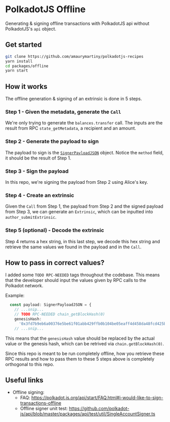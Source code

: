 # PolkadotJS Offline

Generating & signing offline transactions with PolkadotJS api without PolkadotJS's `api` object.

## Get started

```bash
git clone https://github.com/amaurymartiny/polkadotjs-recipes
yarn install
cd packages/offline
yarn start
```

## How it works

The offline generation & signing of an extrinsic is done in 5 steps.

### Step 1 - Given the metadata, generate the `Call`

We're only trying to generate the `balances.transfer` call. The inputs are the result from RPC `state_getMetadata`, a recipient and an amount.

### Step 2 - Generate the payload to sign

The payload to sign is the [`SignerPayloadJSON`](https://github.com/polkadot-js/api/blob/64bc3fbffa2ac5c39433678c99213d50843c7187/packages/types/src/types.ts#L226-L276) object. Notice the `method` field, it should be the result of Step 1.

### Step 3 - Sign the payload

In this repo, we're signing the payload from Step 2 using Alice's key.

### Step 4 - Create an extrinsic

Given the `Call` from Step 1, the payload from Step 2 and the signed payload from Step 3, we can generate an `Extrinsic`, which can be inputted into `author_submitExtrinsic`.

### Step 5 (optional) - Decode the extrinsic

Step 4 returns a hex string, in this last step, we decode this hex string and retrieve the same values we found in the payload and in the `Call`.

## How to pass in correct values?

I added some `TODO RPC-NEEDED` tags throughout the codebase. This means that the developer should input the values given by RPC calls to the Polkadot network.

Example:

```typescript
  const payload: SignerPayloadJSON = {
    // ...snip...
    // TODO RPC-NEEDED chain_getBlockHash(0)
    genesisHash:
      '0x3fd7b9eb6a00376e5be61f01abb429ffb0b104be05eaff4d458da48fcd425baf',
    // ...snip...
```

This means that the `genesisHash` value should be replaced by the actual value or the genesis hash, which can be retrived via `chain.getBlockHash(0)`.

Since this repo is meant to be run completely offline, how you retrieve these RPC results and how to pass them to these 5 steps above is completely orthogonal to this repo.

## Useful links

- Offline signing:
  - FAQ: https://polkadot.js.org/api/start/FAQ.html#i-would-like-to-sign-transactions-offline
  - Offline signer unit test: https://github.com/polkadot-js/api/blob/master/packages/api/test/util/SingleAccountSigner.ts
